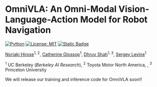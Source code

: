 # OmniVLA: An Omni-Modal Vision-Language-Action Model for Robot Navigation
[![Python](https://img.shields.io/badge/python-3.10-blue)](https://www.python.org)
[![License: MIT](https://img.shields.io/badge/License-MIT-green.svg)](https://opensource.org/licenses/MIT)
[![Static Badge](https://img.shields.io/badge/Project-Page-a)](https://omnivla-nav.github.io)


[Noriaki Hirose](https://sites.google.com/view/noriaki-hirose/)<sup>1, 2</sup>, [Catherine Glossop](https://catglossop.github.io/)<sup>1</sup>, [Dhruv Shah](https://robodhruv.github.io/)<sup>1, 3</sup>, [Sergey Levine](https://people.eecs.berkeley.edu/~svlevine/)<sup>1</sup>

<sup>1</sup> UC Berkeley (_Berkeley AI Research_),  <sup>2</sup> Toyota Motor North America, ,  <sup>3</sup> Princeton University

We will release our training and inference code for OmniVLA soon!!
